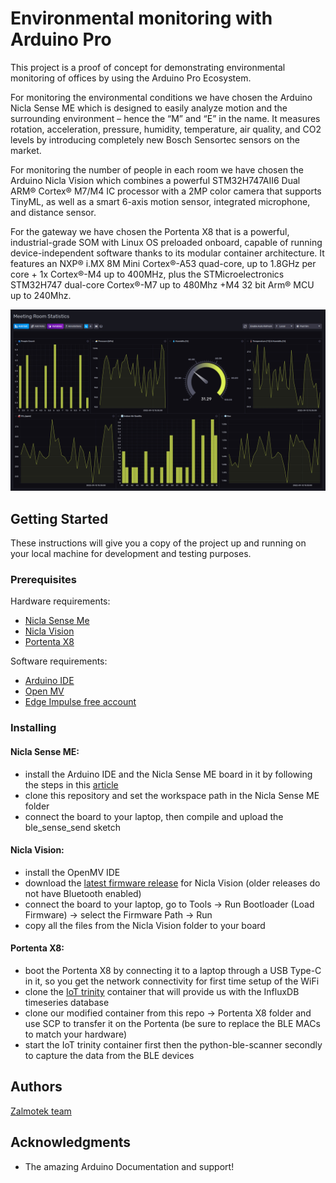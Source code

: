 # Environmental monitoring with Arduino Pro

This project is a proof of concept for demonstrating environmental monitoring of offices by using the Arduino Pro Ecosystem.

For monitoring the environmental conditions we have chosen the Arduino Nicla Sense ME which is designed to easily analyze motion and the surrounding environment – hence the “M” and “E” in the name. It measures rotation, acceleration, pressure, humidity, temperature, air quality, and CO2 levels by introducing completely new Bosch Sensortec sensors on the market.

For monitoring the number of people in each room we have chosen the Arduino Nicla Vision which combines a powerful STM32H747AII6 Dual ARM® Cortex® M7/M4 IC processor with a 2MP color camera that supports TinyML, as well as a smart 6-axis motion sensor, integrated microphone, and distance sensor.

For the gateway we have chosen the Portenta X8 that is a powerful, industrial-grade SOM with Linux OS preloaded onboard, capable of running device-independent software thanks to its modular container architecture. It features an NXP® i.MX 8M Mini Cortex®-A53 quad-core, up to 1.8GHz per core + 1x Cortex®-M4 up to 400MHz, plus the STMicroelectronics STM32H747 dual-core Cortex®-M7 up to 480Mhz +M4 32 bit Arm® MCU up to 240Mhz.

![InfluxDB Dashboard with the collected data](dashboard.jpg)

## Getting Started

These instructions will give you a copy of the project up and running on your local machine for development and testing purposes. 

### Prerequisites

Hardware requirements: 
- [Nicla Sense Me](https://www.arduino.cc/pro/hardware/product/nicla-sense-me)
- [Nicla Vision](https://www.arduino.cc/pro/hardware/product/nicla-vision)
- [Portenta X8](https://www.arduino.cc/pro/hardware/product/portenta-x8)


Software requirements: 
- [Arduino IDE](https://www.arduino.cc/en/software)
- [Open MV](https://openmv.io/pages/download)
- [Edge Impulse free account](https://studio.edgeimpulse.com/signup)

### Installing

#### Nicla Sense ME:
- install the Arduino IDE and the Nicla Sense ME board in it by following the steps in this [article](https://docs.arduino.cc/tutorials/nicla-sense-me/getting-started)
- clone this repository and set the workspace path in the Nicla Sense ME folder
- connect the board to your laptop, then compile and upload the ble_sense_send sketch

#### Nicla Vision:
- install the OpenMV IDE
- download the [latest firmware release](https://github.com/openmv/openmv/releases/tag/v4.3.3) for Nicla Vision (older releases do not have Bluetooth enabled)
- connect the board to your laptop, go to Tools -> Run Bootloader (Load Firmware) -> select the Firmware Path -> Run
- copy all the files from the Nicla Vision folder to your board

#### Portenta X8:
- boot the Portenta X8 by connecting it to a laptop through a USB Type-C in it, so you get the network connectivity for first time setup of the WiFi
- clone the [IoT trinity](https://github.com/arduino/portenta-containers/tree/release/iot-trinity) container that will provide us with the InfluxDB timeseries database
- clone our modified container from this repo -> Portenta X8 folder and use SCP to transfer it on the Portenta (be sure to replace the BLE MACs to match your hardware)
- start the IoT trinity container first then the python-ble-scanner secondly to capture the data from the BLE devices

## Authors
   [Zalmotek team](https://zalmotek.com/)

## Acknowledgments
  - The amazing Arduino Documentation and support!

